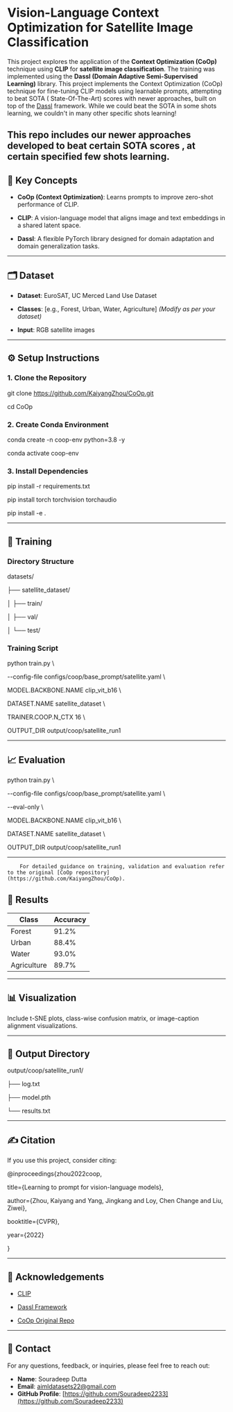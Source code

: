 # **Vision-Language Context Optimization for Satellite Image Classification**

This project explores the application of the **Context Optimization (CoOp)** technique using **CLIP** for **satellite image classification**. The training was implemented using the **Dassl (Domain Adaptive Semi-Supervised Learning)** library. 
This project implements the Context Optimization (CoOp) technique for fine-tuning CLIP models using learnable prompts, attempting to beat SOTA ( State-Of-The-Art)  scores with newer approaches, built on top of the [Dassl](https://github.com/KaiyangZhou/Dassl.pytorch) framework. 
While we could beat the SOTA in some shots learning, we couldn't in many other specific shots learning\!

 This repo includes our newer approaches developed to beat certain SOTA scores , at certain specified few shots learning.
---

## **🧠 Key Concepts**

* **CoOp (Context Optimization)**: Learns prompts to improve zero-shot performance of CLIP.

* **CLIP**: A vision-language model that aligns image and text embeddings in a shared latent space.

* **Dassl**: A flexible PyTorch library designed for domain adaptation and domain generalization tasks.

---

## **🗂️ Dataset**

* **Dataset**: EuroSAT, UC Merced Land Use Dataset

* **Classes**: \[e.g., Forest, Urban, Water, Agriculture\] *(Modify as per your dataset)*

* **Input**: RGB satellite images

---

## **⚙️ Setup Instructions**

### **1\. Clone the Repository**

git clone https://github.com/KaiyangZhou/CoOp.git

cd CoOp

### **2\. Create Conda Environment**

conda create \-n coop-env python=3.8 \-y

conda activate coop-env

### **3\. Install Dependencies**

pip install \-r requirements.txt

pip install torch torchvision torchaudio

pip install \-e .

---

## **🚀 Training**

### **Directory Structure**

datasets/

├── satellite\_dataset/

│   ├── train/

│   ├── val/

│   └── test/

### **Training Script**

python train.py \\

  \--config-file configs/coop/base\_prompt/satellite.yaml \\

  MODEL.BACKBONE.NAME clip\_vit\_b16 \\

  DATASET.NAME satellite\_dataset \\

  TRAINER.COOP.N\_CTX 16 \\

  OUTPUT\_DIR output/coop/satellite\_run1

---

## **📈 Evaluation**

python train.py \\

  \--config-file configs/coop/base\_prompt/satellite.yaml \\

  \--eval-only \\

  MODEL.BACKBONE.NAME clip\_vit\_b16 \\

  DATASET.NAME satellite\_dataset \\

  OUTPUT\_DIR output/coop/satellite\_run1

---

        For detailed guidance on training, validation and evaluation refer to the original [CoOp repository](https://github.com/KaiyangZhou/CoOp).

## **🧪 Results**

| Class | Accuracy |
| ----- | ----- |
| Forest | 91.2% |
| Urban | 88.4% |
| Water | 93.0% |
| Agriculture | 89.7% |

---

## **📊 Visualization**

Include t-SNE plots, class-wise confusion matrix, or image-caption alignment visualizations.

---

## **📁 Output Directory**

output/coop/satellite\_run1/

├── log.txt

├── model.pth

└── results.txt

---

## **✍️ Citation**

If you use this project, consider citing:

@inproceedings{zhou2022coop,

  title={Learning to prompt for vision-language models},

  author={Zhou, Kaiyang and Yang, Jingkang and Loy, Chen Change and Liu, Ziwei},

  booktitle={CVPR},

  year={2022}

}

---

## **🙌 Acknowledgements**

* [CLIP](https://github.com/openai/CLIP)

* [Dassl Framework](https://github.com/KaiyangZhou/Dassl.pytorch)

* [CoOp Original Repo](https://github.com/KaiyangZhou/CoOp)

---

## **📧 Contact**

For any questions, feedback, or inquiries, please feel free to reach out:

* **Name**: Souradeep Dutta  
* **Email**: aimldatasets22@gmail.com  
* **GitHub Profile**: [https://github.com/Souradeep2233](https://github.com/Souradeep2233) 